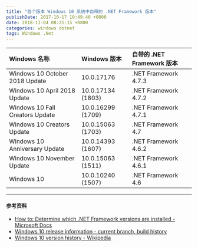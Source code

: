 ```yaml
---
title: "各个版本 Windows 10 系统中自带的 .NET Framework 版本"
publishDate: 2017-10-17 10:49:40 +0800
date: 2018-11-04 08:21:15 +0800
categories: windows dotnet
tags: Windows .Net
---
```


Windows 名称 | Windows 版本 | 自带的 .NET Framework 版本
:-|:-|:-
Windows 10 October 2018 Update | 10.0.17176 | .NET Framework 4.7.3
Windows 10 April 2018 Update | 10.0.17134 (1803) | .NET Framework 4.7.2
Windows 10 Fall Creators Update | 10.0.16299 (1709) | .NET Framework 4.7.1
Windows 10 Creators Update | 10.0.15063 (1703) | .NET Framework 4.7
Windows 10 Anniversary Update | 10.0.14393 (1607) | .NET Framework 4.6.2
Windows 10 November Update | 10.0.15063 (1511) | .NET Framework 4.6.1
Windows 10 | 10.0.10240 (1507) | .NET Framework 4.6

---

#### 参考资料
- [How to: Determine which .NET Framework versions are installed -Microsoft Docs](https://docs.microsoft.com/en-us/dotnet/framework/migration-guide/how-to-determine-which-versions-are-installed)
- [Windows 10 release information - current branch, build history](https://technet.microsoft.com/en-us/windows/release-info.aspx)
- [Windows 10 version history - Wikipedia](https://en.wikipedia.org/wiki/Windows_10_version_history)

